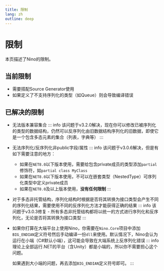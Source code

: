 ```yaml
---
title: 限制
lang: zh
outline: deep
---
```

# 限制
本页描述了Nino的限制。

## 当前限制
- 需要搭配Source Generator使用
- 如果定义了不支持序列化的类型（如Queue）则会导致编译错误

## 已解决的限制
- 无法版本兼容集合
    ::: info
    该问题于v3.2.0解决，现在你可以修改已被序列化的类型的数据结构，仍然可以反序列化由旧数据结构序列化的旧数据，即使它是一个包含多态元素的集合（列表，字典等）
    :::

- 无法序列化/反序列化非public字段/属性
    ::: info
    该问题于v3.0.6解决，但是有如下需要注意的地方：
    - 如果在`NET8.0`以下版本使用，需要给包含private成员的类型添加`partial`修饰符，如`partial class MyClass`
    - 如果在`NET8.0`以下版本使用，不可以在嵌套类型（NestedType）可序列化类型中定义private成员
    - 如果在`NET8.0`及以上版本使用，**没有任何限制**
    :::
- 对于多态非托管结构，序列化结构时根据是否将其转换为接口类型会产生不同的序列化结果，需要使用不同的反序列化方法才能获得正确的结果
    ::: info
    该问题于v3.0.3修复 - 所有多态非托管结构都将以统一的方式进行序列化和反序列化，无论是否将其转换为接口类型
    :::
- 如果你打算在大端平台上使用Nino，你需要在`Nino.Core`项目中添加`BIG_ENDIAN`定义符号然后手动编译一份`dll`来使用。默认情况下，Nino会认为运行在小端（C#默认小端），这可能会导致在大端系统上反序列化错误
    ::: info
    理论上全部运行.NET的平台（含Unity）都是小端的，所以你不需要担心这个问题。

    如果遇到大小端的问题，再去添加`BIG_ENDIAN`定义符号即可。
    :::